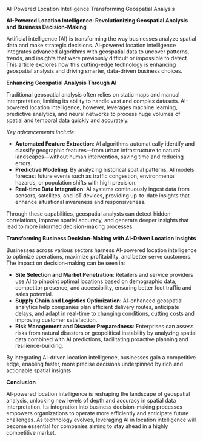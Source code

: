 AI-Powered Location Intelligence Transforming Geospatial Analysis



<p><strong>AI-Powered Location Intelligence: Revolutionizing Geospatial Analysis and Business Decision-Making</strong></p>

<p>Artificial intelligence (AI) is transforming the way businesses analyze spatial data and make strategic decisions. AI-powered location intelligence integrates advanced algorithms with geospatial data to uncover patterns, trends, and insights that were previously difficult or impossible to detect. This article explores how this cutting-edge technology is enhancing geospatial analysis and driving smarter, data-driven business choices.</p>

<p><strong>Enhancing Geospatial Analysis Through AI</strong></p>

<p>Traditional geospatial analysis often relies on static maps and manual interpretation, limiting its ability to handle vast and complex datasets. AI-powered location intelligence, however, leverages machine learning, predictive analytics, and neural networks to process huge volumes of spatial and temporal data quickly and accurately.</p>

<p><em>Key advancements include:</em></p>

<ul>
  <li><strong>Automated Feature Extraction</strong>: AI algorithms automatically identify and classify geographic features—from urban infrastructure to natural landscapes—without human intervention, saving time and reducing errors.</li>
  <li><strong>Predictive Modeling</strong>: By analyzing historical spatial patterns, AI models forecast future events such as traffic congestion, environmental hazards, or population shifts with high precision.</li>
  <li><strong>Real-time Data Integration</strong>: AI systems continuously ingest data from sensors, satellites, and IoT devices, providing up-to-date insights that enhance situational awareness and responsiveness.</li>
</ul>

<p>Through these capabilities, geospatial analysts can detect hidden correlations, improve spatial accuracy, and generate deeper insights that lead to more informed decision-making processes.</p>

<p><strong>Transforming Business Decision-Making with AI-Driven Location Insights</strong></p>

<p>Businesses across various sectors harness AI-powered location intelligence to optimize operations, maximize profitability, and better serve customers. The impact on decision-making can be seen in:</p>

<ul>
  <li><strong>Site Selection and Market Penetration</strong>: Retailers and service providers use AI to pinpoint optimal locations based on demographic data, competitor presence, and accessibility, ensuring better foot traffic and sales potential.</li>
  <li><strong>Supply Chain and Logistics Optimization</strong>: AI-enhanced geospatial analytics help companies plan efficient delivery routes, anticipate delays, and adapt in real-time to changing conditions, cutting costs and improving customer satisfaction.</li>
  <li><strong>Risk Management and Disaster Preparedness</strong>: Enterprises can assess risks from natural disasters or geopolitical instability by analyzing spatial data combined with AI predictions, facilitating proactive planning and resilience-building.</li>
</ul>

<p>By integrating AI-driven location intelligence, businesses gain a competitive edge, enabling faster, more precise decisions underpinned by rich and actionable spatial insights.</p>

<p><strong>Conclusion</strong></p>

<p>AI-powered location intelligence is reshaping the landscape of geospatial analysis, unlocking new levels of depth and accuracy in spatial data interpretation. Its integration into business decision-making processes empowers organizations to operate more efficiently and anticipate future challenges. As technology evolves, leveraging AI in location intelligence will become essential for companies aiming to stay ahead in a highly competitive market.</p>